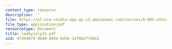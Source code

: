```yaml
---
content_type: resource
description: ''
file: https://ol-ocw-studio-app-qa.s3.amazonaws.com/courses/6-805-ethics-and-the-law-on-the-electronic-frontier-fall-2005/4f444874db48864ebd3e1af8b2f74de1_leahyjuly21.pdf
file_type: application/pdf
resourcetype: Document
title: leahyjuly21.pdf
uid: 4f444874-db48-864e-bd3e-1af8b2f74de1
---
```

